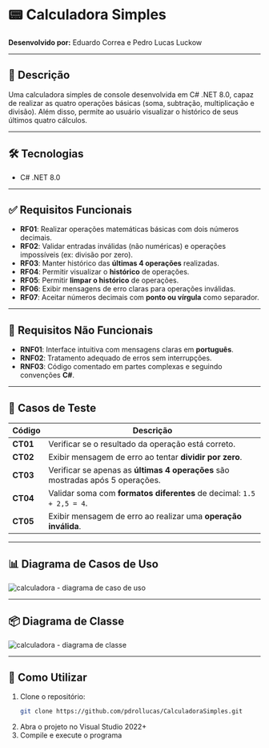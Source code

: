 # 📟 Calculadora Simples

**Desenvolvido por:** Eduardo Correa e Pedro Lucas Luckow

---

## 📄 Descrição

Uma calculadora simples de console desenvolvida em C# .NET 8.0, capaz de realizar as quatro operações básicas (soma, subtração, multiplicação e divisão). Além disso, permite ao usuário visualizar o histórico de seus últimos quatro cálculos.

---

## 🛠 Tecnologias

- C# .NET 8.0

---

## ✅ Requisitos Funcionais

- **RF01**: Realizar operações matemáticas básicas com dois números decimais.  
- **RF02**: Validar entradas inválidas (não numéricas) e operações impossíveis (ex: divisão por zero).  
- **RF03**: Manter histórico das **últimas 4 operações** realizadas.  
- **RF04**: Permitir visualizar o **histórico** de operações.  
- **RF05**: Permitir **limpar o histórico** de operações.  
- **RF06**: Exibir mensagens de erro claras para operações inválidas.  
- **RF07**: Aceitar números decimais com **ponto ou vírgula** como separador.

---

## 📌 Requisitos Não Funcionais

- **RNF01**: Interface intuitiva com mensagens claras em **português**.  
- **RNF02**: Tratamento adequado de erros sem interrupções.  
- **RNF03**: Código comentado em partes complexas e seguindo convenções **C#**.

---

## 🧪 Casos de Teste

| Código | Descrição |
|--------|-----------|
| **CT01** | Verificar se o resultado da operação está correto. |
| **CT02** | Exibir mensagem de erro ao tentar **dividir por zero**. |
| **CT03** | Verificar se apenas as **últimas 4 operações** são mostradas após 5 operações. |
| **CT04** | Validar soma com **formatos diferentes** de decimal: `1.5 + 2,5 = 4`. |
| **CT05** | Exibir mensagem de erro ao realizar uma **operação inválida**. |

---

## 📊 Diagrama de Casos de Uso

![calculadora - diagrama de caso de uso](https://github.com/user-attachments/assets/59feaa1c-9835-42eb-b5ca-493fe6bdb550)


---

## 📦 Diagrama de Classe

![calculadora - diagrama de classe](https://github.com/user-attachments/assets/bc0c6815-3177-4e8e-bedb-e76f7c3d5600)


---

## 🚀 Como Utilizar

1. Clone o repositório:
   ```bash
   git clone https://github.com/pdrollucas/CalculadoraSimples.git
2. Abra o projeto no Visual Studio 2022+
3. Compile e execute o programa
